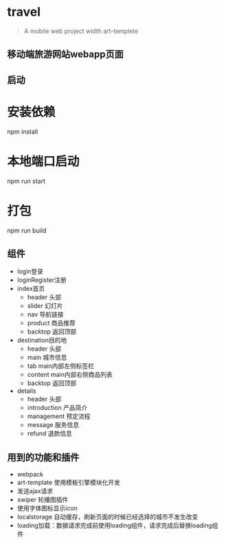 # travel

> A mobile web project width art-templete  


## 移动端旅游网站webapp页面
## 启动

# 安装依赖
npm install

# 本地端口启动
npm run start

# 打包
npm run build


## 组件
* login登录
* loginRegister注册
* index首页 
	* header 头部 
	* slider 幻灯片
	* nav 导航链接 
	* product 商品推荐 
	* backtop 返回顶部 
* destination目的地 
	* header 头部 
	* main 城市信息
	* tab main内部左侧标签栏
	* content main内部右侧商品列表
	* backtop 返回顶部
* details 
	* header 头部 
	* introduction 产品简介
	* management 预定流程
	* message 服务信息 
	* refund 退款信息

## 用到的功能和插件
* webpack
* art-template 使用模板引擎模块化开发
* 发送ajax请求
* swiper 轮播图插件
* 使用字体图标显示icon
* localstorage 自动缓存，刷新页面的时候已经选择的城市不发生改变
* loading加载：数据请求完成前使用loading组件，请求完成后替换loading组件

